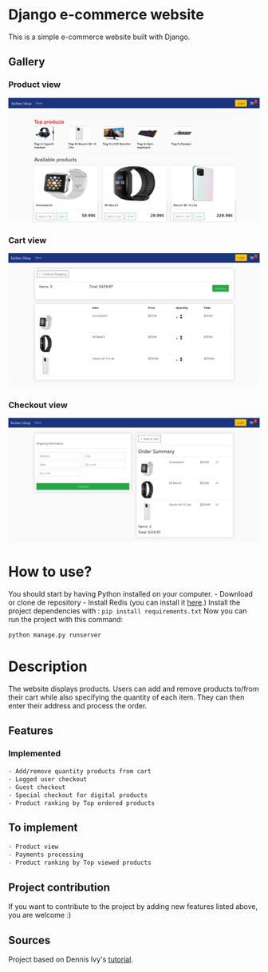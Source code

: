 # Django e-commerce website

This is a simple e-commerce website built with Django. 
## Gallery 
### Product view
![Screenshot](gitimg/scr1.png)
### Cart view
![Screenshot](gitimg/scr2.png)
### Checkout view
![Screenshot](gitimg/scr3.png)

# How to use? 
You should start by having Python installed on your computer. 
    - Download or clone de repository
    - Install Redis (you can install it [here](https://redis.io/download).)
Install the project dependencies with :
    ```
    pip install requirements.txt
    ```
Now you can run the project with this command:
```
python manage.py runserver
```

# Description

The website displays products. Users can add and remove products to/from their cart while also specifying the quantity of each item. They can then enter their address and process the order. 

## Features
### Implemented 
    - Add/remove quantity products from cart 
    - Logged user checkout
    - Guest checkout 
    - Special checkout for digital products
    - Product ranking by Top ordered products
## To implement
    - Product view
    - Payments processing 
    - Product ranking by Top viewed products
    
## Project contribution
If you want to contribute to the project by adding new features listed above, you are welcome :) 
## Sources 
Project based on Dennis Ivy's [tutorial](https://www.youtube.com/channel/UCTZRcDjjkVajGL6wd76UnGg).
